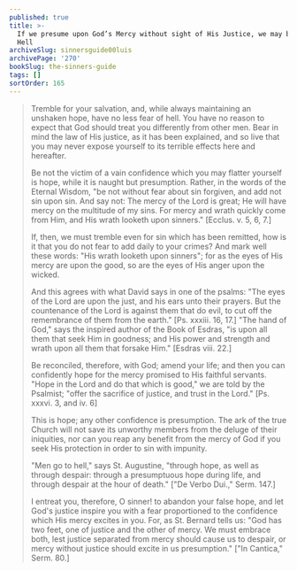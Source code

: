 ```yaml
---
published: true
title: >-
  If we presume upon God’s Mercy without sight of His Justice, we may be lost to
  Hell
archiveSlug: sinnersguide00luis
archivePage: '270'
bookSlug: the-sinners-guide
tags: []
sortOrder: 165
---
```


> Tremble for your salvation, and, while always maintaining an unshaken hope, have no less fear of hell. You have no reason to expect that God should treat you differently from other men. Bear in mind the law of His justice, as it has been explained, and so live that you may never expose yourself to its terrible effects here and hereafter.
>
> Be not the victim of a vain confidence which you may flatter yourself is hope, while it is naught but presumption. Rather, in the words of the Eternal Wisdom, "be not without fear about sin forgiven, and add not sin upon sin. And say not: The mercy of the Lord is great; He will have mercy on the multitude of my sins. For mercy and wrath quickly come from Him, and His wrath looketh upon sinners." [Ecclus. v. 5, 6, 7.]
>
> If, then, we must tremble even for sin which has been remitted, how is it that you do not fear to add daily to your crimes? And mark well these words: "His wrath looketh upon sinners"; for as the eyes of His mercy are upon the good, so are the eyes of His anger upon the wicked.
>
> And this agrees with what David says in one of the psalms: "The eyes of the Lord are upon the just, and his ears unto their prayers. But the countenance of the Lord is against them that do evil, to cut off the remembrance of them from the earth." [Ps. xxxiii. 16, 17.] "The hand of God," says the inspired author of the Book of Esdras, "is upon all them that seek Him in goodness; and His power and strength and wrath upon all them that forsake Him." [Esdras viii. 22.]
>
> Be reconciled, therefore, with God; amend your life; and then you can confidently hope for the mercy promised to His faithful servants. "Hope in the Lord and do that which is good," we are told by the Psalmist; "offer the sacrifice of justice, and trust in the Lord." [Ps. xxxvi. 3, and iv. 6]
>
> This is hope; any other confidence is presumption. The ark of the true Church will not save its unworthy members from the deluge of their iniquities, nor can you reap any benefit from the mercy of God if you seek His protection in order to sin with impunity.
>
> "Men go to hell," says St. Augustine, "through hope, as well as through despair: through a presumptuous hope during life, and through despair at the hour of death." ["De Verbo Dui.," Serm. 147.]
>
> I entreat you, therefore, O sinner! to abandon your false hope, and let God's justice inspire you with a fear proportioned to the confidence which His mercy excites in you. For, as St. Bernard tells us: "God has two feet, one of justice and the other of mercy. We must embrace both, lest justice separated from mercy should cause us to despair, or mercy without justice should excite in us presumption." ["In Cantica," Serm. 80.]
